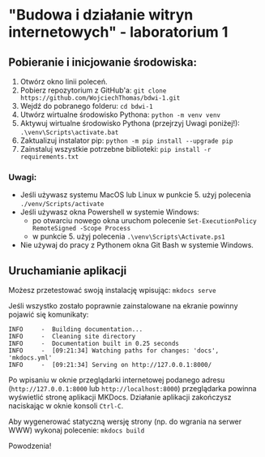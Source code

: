# "Budowa i działanie witryn internetowych" - laboratorium 1

## Pobieranie i inicjowanie środowiska:

1. Otwórz okno linii poleceń.
2. Pobierz repozytorium z GitHub'a: `git clone https://github.com/WojciechThomas/bdwi-1.git`
3. Wejdź do pobranego folderu: `cd bdwi-1`
4. Utwórz wirtualne środowisko Pythona: `python -m venv venv`
5. Aktywuj wirtualne środowisko Pythona (przejrzyj Uwagi poniżej!): `.\venv\Scripts\activate.bat`
6. Zaktualizuj instalator pip: `python -m pip install --upgrade pip`
7. Zainstaluj wszystkie potrzebne biblioteki: `pip install -r requirements.txt`

### Uwagi:

- Jeśli używasz systemu MacOS lub Linux w punkcie 5. użyj polecenia `./venv/Scripts/activate`
- Jeśli używasz okna Powershell w systemie Windows:
  - po otwarciu nowego okna uruchom polecenie `Set-ExecutionPolicy RemoteSigned -Scope Process`
  - w punkcie 5. użyj polecenia `.\venv\Scripts\Activate.ps1`
- Nie używaj do pracy z Pythonem okna Git Bash w systemie Windows.

## Uruchamianie aplikacji

Możesz przetestować swoją instalację wpisując: `mkdocs serve`

Jeśli wszystko zostało poprawnie zainstalowane na ekranie powinny pojawić się komunikaty:

```
INFO     -  Building documentation...
INFO     -  Cleaning site directory
INFO     -  Documentation built in 0.25 seconds
INFO     -  [09:21:34] Watching paths for changes: 'docs', 'mkdocs.yml'
INFO     -  [09:21:34] Serving on http://127.0.0.1:8000/
 ```
 
Po wpisaniu w oknie przeglądarki internetowej podanego adresu (`http://127.0.0.1:8000` lub `http://localhost:8000`) przeglądarka 
powinna wyświetlić stronę aplikacji MKDocs. Działanie aplikacji zakończysz naciskając w oknie konsoli `Ctrl-C`.

Aby wygenerować statyczną wersję strony (np. do wgrania na serwer WWW) wykonaj polecenie: `mkdocs build`


Powodzenia!
